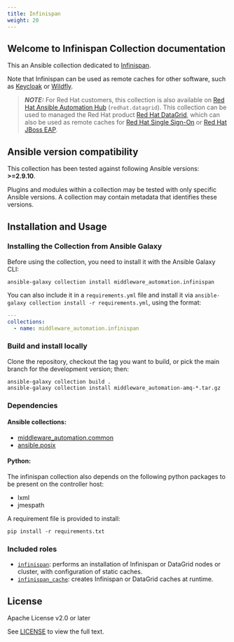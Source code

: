 ```yaml
---
title: Infinispan
weight: 20
---
```

## Welcome to Infinispan Collection documentation

This an Ansible collection dedicated to [Infinispan](https://infinispan.org/).

Note that Infinispan can be used as remote caches for other software, such as [Keycloak](https://www.keycloak.org/) or [Wildfly](https://https://www.wildfly.org/).

> **_NOTE:_** For Red Hat customers, this collection is also available on [Red Hat Ansible Automation Hub](https://www.ansible.com/products/automation-hub) (```redhat.datagrid```). This collection can be used to managed the Red Hat product [Red Hat DataGrid](https://www.redhat.com/en/technologies/jboss-middleware/data-grid), which can also be used as remote caches for [Red Hat Single Sign-On](https://access.redhat.com/products/red-hat-single-sign-on) or [Red Hat JBoss EAP](https://www.redhat.com/en/technologies/jboss-middleware/application-platform).

<!--start requires_ansible-->
## Ansible version compatibility

This collection has been tested against following Ansible versions: **>=2.9.10**.

Plugins and modules within a collection may be tested with only specific Ansible versions. A collection may contain metadata that identifies these versions.
<!--end requires_ansible-->

## Installation and Usage

<!--start galaxy_download -->
### Installing the Collection from Ansible Galaxy

Before using the collection, you need to install it with the Ansible Galaxy CLI:

    ansible-galaxy collection install middleware_automation.infinispan

<!--end galaxy_download -->

You can also include it in a `requirements.yml` file and install it via `ansible-galaxy collection install -r requirements.yml`, using the format:

```yaml
---
collections:
  - name: middleware_automation.infinispan
```

### Build and install locally

Clone the repository, checkout the tag you want to build, or pick the main branch for the development version; then:

    ansible-galaxy collection build .
    ansible-galaxy collection install middleware_automation-amq-*.tar.gz

### Dependencies

#### Ansible collections:

* [middleware_automation.common](https://github.com/ansible-middleware/common)
* [ansible.posix](https://docs.ansible.com/ansible/latest/collections/ansible/posix/index.html)

#### Python:

The infinispan collection also depends on the following python packages to be present on the controller host:

* lxml
* jmespath

A requirement file is provided to install:

    pip install -r requirements.txt

### Included roles

* [`infinispan`](https://github.com/ansible-middleware/infinispan/tree/main/roles/infinispan): performs an installation of Infinispan or DataGrid nodes or cluster, with configuration of static caches.
* [`infinispan_cache`](https://github.com/ansible-middleware/infinispan/tree/main/roles/infinispan_cache): creates Infinispan or DataGrid caches at runtime.

<!--start support -->
<!--end support -->

## License

Apache License v2.0 or later

See [LICENSE](LICENSE) to view the full text.